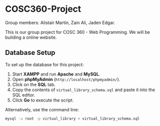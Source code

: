 # COSC360-Project

Group members: Alistair Martin, Zain Ali, Jaden Edgar.

This is our group project for COSC 360 - Web Programming. We will be building a online website.

## Database Setup

To set up the database for this project:

1. Start **XAMPP** and run **Apache** and **MySQL**.
2. Open **phpMyAdmin** (`http://localhost/phpmyadmin/`).
3. Click on the **SQL** tab.
4. Copy the contents of `virtual_library_schema.sql` and paste it into the SQL editor.
5. Click **Go** to execute the script.

Alternatively, use the command line:

```sh
mysql -u root -p virtual_library < virtual_library_schema.sql
